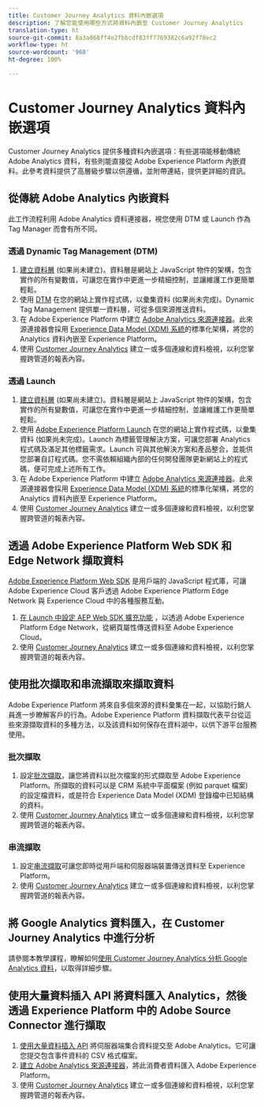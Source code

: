 ```yaml
---
title: Customer Journey Analytics 資料內嵌選項
description: 了解您能使用哪些方式將資料內嵌至 Customer Journey Analytics
translation-type: ht
source-git-commit: 8a3a868ff4e2fbbcdf83ff7769382c6a92f78ec2
workflow-type: ht
source-wordcount: '968'
ht-degree: 100%

---
```



# Customer Journey Analytics 資料內嵌選項

Customer Journey Analytics 提供多種資料內嵌選項：有些選項能移動傳統 Adobe Analytics 資料，有些則能直接從 Adobe Experience Platform 內嵌資料。此參考資料提供了高層級步驟以供遵循，並附帶連結，提供更詳細的資訊。

## 從傳統 Adobe Analytics 內嵌資料

此工作流程利用 Adobe Analytics 資料連接器，視您使用 DTM 或 Launch 作為 Tag Manager 而會有所不同。

### 透過 Dynamic Tag Management (DTM)

1. [建立資料層](https://docs.adobe.com/content/help/zh-Hant/analytics/implementation/prepare/data-layer.html) (如果尚未建立)。資料層是網站上 JavaScript 物件的架構，包含實作的所有變數值，可讓您在實作中更進一步精細控制，並讓維護工作更簡單輕鬆。
1. 使用 [DTM](https://docs.adobe.com/content/help/zh-Hant/analytics/implementation/other/dtm/dtm-implementation-overview.html) 在您的網站上實作程式碼，以彙集資料 (如果尚未完成)。Dynamic Tag Management 提供單一資料層，可從多個來源推送資料。
1. 在 Adobe Experience Platform 中建立 [Adobe Analytics 來源連接器](https://docs.adobe.com/content/help/zh-Hant/experience-platform/sources/ui-tutorials/create/adobe-applications/analytics.html)。此來源連接器會採用 [Experience Data Model (XDM) 系統](https://docs.adobe.com/content/help/zh-Hant/experience-platform/xdm/home.html)的標準化架構，將您的 Analytics 資料內嵌至 Experience Platform。
1. 使用 [Customer Journey Analytics](https://docs.adobe.com/content/help/zh-Hant/analytics-platform/using/cja-overview/cja-getting-started.html) 建立一或多個連線和資料檢視，以利您掌握跨管道的報表內容。

### 透過 Launch

1. [建立資料層](https://docs.adobe.com/content/help/zh-Hant/analytics/implementation/prepare/data-layer.html) (如果尚未建立)。資料層是網站上 JavaScript 物件的架構，包含實作的所有變數值，可讓您在實作中更進一步精細控制，並讓維護工作更簡單輕鬆。
1. 使用 [Adobe Experience Platform Launch](https://docs.adobe.com/content/help/zh-Hant/analytics/implementation/launch/overview.html) 在您的網站上實作程式碼，以彙集資料 (如果尚未完成)。Launch 為標籤管理解決方案，可讓您部署 Analytics 程式碼及滿足其他標籤需求。Launch 可與其他解決方案和產品整合，並能供您部署自訂程式碼。您不需依賴組織內部的任何開發團隊更新網站上的程式碼，便可完成上述所有工作。
1. 在 Adobe Experience Platform 中建立 [Adobe Analytics 來源連接器](https://docs.adobe.com/content/help/zh-Hant/experience-platform/sources/ui-tutorials/create/adobe-applications/analytics.html)。此來源連接器會採用 [Experience Data Model (XDM) 系統](https://docs.adobe.com/content/help/zh-Hant/experience-platform/xdm/home.html)的標準化架構，將您的 Analytics 資料內嵌至 Experience Platform。
1. 使用 [Customer Journey Analytics](https://docs.adobe.com/content/help/zh-Hant/analytics-platform/using/cja-overview/cja-getting-started.html) 建立一或多個連線和資料檢視，以利您掌握跨管道的報表內容。

## 透過 Adobe Experience Platform Web SDK 和 Edge Network 擷取資料

[Adobe Experience Platform Web SDK](https://experienceleague.adobe.com/docs/experience-platform/edge/home.html?lang=zh-Hant) 是用戶端的 JavaScript 程式庫，可讓 Adobe Experience Cloud 客戶透過 Adobe Experience Platform Edge Network 與 Experience Cloud 中的各種服務互動。

1. [在 Launch 中設定 AEP Web SDK 擴充功能](https://experienceleague.adobe.com/docs/launch/using/extensions-ref/adobe-extension/aep-extension/overview.html?lang=zh-Hant#configure-the-aep-web-sdk-extension) ，以透過 Adobe Experience Platform Edge Network，從網頁屬性傳送資料至 Adobe Experience Cloud。
1. 使用 [Customer Journey Analytics](https://docs.adobe.com/content/help/zh-Hant/analytics-platform/using/cja-overview/cja-getting-started.html) 建立一或多個連線和資料檢視，以利您掌握跨管道的報表內容。

## 使用批次擷取和串流擷取來擷取資料

Adobe Experience Platform 將來自多個來源的資料彙集在一起，以協助行銷人員進一步瞭解客戶的行為。Adobe Experience Platform 資料擷取代表平台從這些來源擷取資料的多種方法，以及該資料如何保存在資料湖中，以供下游平台服務使用。

### 批次擷取

1. 設定[批次擷取](https://experienceleague.adobe.com/docs/experience-platform/ingestion/batch/overview.html?lang=zh-Hant#batch)，讓您將資料以批次檔案的形式擷取至 Adobe Experience Platform。所擷取的資料可以是 CRM 系統中平面檔案 (例如 parquet 檔案) 的設定檔資料，或是符合 Experience Data Model (XDM) 登錄檔中已知結構的資料。
1. 使用 [Customer Journey Analytics](https://docs.adobe.com/content/help/zh-Hant/analytics-platform/using/cja-overview/cja-getting-started.html) 建立一或多個連線和資料檢視，以利您掌握跨管道的報表內容。

### 串流擷取

1. 設定[串流擷取](https://experienceleague.adobe.com/docs/experience-platform/ingestion/streaming/overview.html?lang=zh-Hant#streaming)可讓您即時從用戶端和伺服器端裝置傳送資料至 Experience Platform。
1. 使用 [Customer Journey Analytics](https://docs.adobe.com/content/help/zh-Hant/analytics-platform/using/cja-overview/cja-getting-started.html) 建立一或多個連線和資料檢視，以利您掌握跨管道的報表內容。

## 將 Google Analytics 資料匯入，在 Customer Journey Analytics 中進行分析

請參閱本教學課程，瞭解如何[使用 Customer Journey Analytics 分析 Google Analytics 資料](https://experienceleague.adobe.com/docs/platform-learn/comprehensive-technical-tutorial/module16/ex5.html?lang=zh-Hant#objectives)，以取得詳細步驟。

## 使用大量資料插入 API 將資料匯入 Analytics，然後透過 Experience Platform 中的 Adobe Source Connector 進行擷取

1. [使用大量資料插入 API](https://www.adobe.io/apis/experiencecloud/analytics/docs.html#!AdobeDocs/analytics-2.0-apis/master/bdia.md) 將伺服器端集合資料提交至 Adobe Analytics。它可讓您提交包含事件資料的 CSV 格式檔案。
1. [建立 Adobe Analytics 來源連接器](https://experienceleague.adobe.com/docs/experience-platform/sources/ui-tutorials/create/adobe-applications/analytics.html?lang=zh-Hant)，將此消費者資料匯入 Adobe Experience Platform。
1. 使用 [Customer Journey Analytics](https://docs.adobe.com/content/help/zh-Hant/analytics-platform/using/cja-overview/cja-getting-started.html) 建立一或多個連線和資料檢視，以利您掌握跨管道的報表內容。